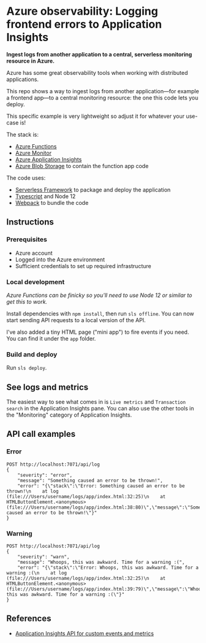 # Azure observability: Logging frontend errors to Application Insights

**Ingest logs from another application to a central, serverless monitoring resource in Azure.**

Azure has some great observability tools when working with distributed applications.

This repo shows a way to ingest logs from another application—for example a frontend app—to a central monitoring resource: the one this code lets you deploy.

This specific example is very lightweight so adjust it for whatever your use-case is!

The stack is:

- [Azure Functions](https://azure.microsoft.com/en-us/services/functions/)
- [Azure Monitor](https://azure.microsoft.com/en-us/services/monitor/)
- [Azure Application Insights](https://docs.microsoft.com/en-us/azure/azure-monitor/app/app-insights-overview)
- [Azure Blob Storage](https://azure.microsoft.com/en-us/services/storage/blobs/) to contain the function app code

The code uses:

- [Serverless Framework](https://www.serverless.com) to package and deploy the application
- [Typescript](https://www.typescriptlang.org) and Node 12
- [Webpack](https://webpack.js.org) to bundle the code

## Instructions

### Prerequisites

- Azure account
- Logged into the Azure environment
- Sufficient credentials to set up required infrastructure

### Local development

_Azure Functions can be finicky so you'll need to use Node 12 or similar to get this to work._

Install dependencies with `npm install`, then run `sls offline`. You can now start sending API requests to a local version of the API.

I've also added a tiny HTML page ("mini app") to fire events if you need. You can find it under the `app` folder.

### Build and deploy

Run `sls deploy`.

## See logs and metrics

The easiest way to see what comes in is `Live metrics` and `Transaction search` in the Application Insights pane. You can also use the other tools in the "Monitoring" category of Application Insights.

## API call examples

### Error

```
POST http://localhost:7071/api/log
{
	"severity": "error",
	"message": "Something caused an error to be thrown!",
	"error": "{\"stack\":\"Error: Something caused an error to be thrown!\n    at log (file:///Users/username/logs/app/index.html:32:25)\n    at HTMLButtonElement.<anonymous> (file:///Users/username/logs/app/index.html:38:80)\",\"message\":\"Something caused an error to be thrown!\"}"
}
```

### Warning

```
POST http://localhost:7071/api/log
{
	"severity": "warn",
	"message": "Whoops, this was awkward. Time for a warning :(",
	"error": "{\"stack\":\"Error: Whoops, this was awkward. Time for a warning :(\n    at log (file:///Users/username/logs/app/index.html:32:25)\n    at HTMLButtonElement.<anonymous> (file:///Users/username/logs/app/index.html:39:79)\",\"message\":\"Whoops, this was awkward. Time for a warning :(\"}"
}
```

## References

- [Application Insights API for custom events and metrics](https://docs.microsoft.com/en-us/azure/azure-monitor/app/api-custom-events-metrics)
